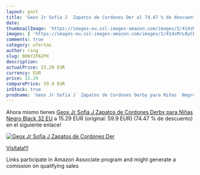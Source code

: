 ```yaml
---
layout: post
title: 'Geox Jr Sofia J  Zapatos de Cordones Der al 74.47 % de descuento'
date: 
thumbnailImage: 'https://images-eu.ssl-images-amazon.com/images/I/414sMrL0yCL._SL200_.jpg'
images: [ 'https://images-eu.ssl-images-amazon.com/images/I/414sMrL0yCL._SL200_.jpg' ]
comments: true
category: ofertas
author: ring
slug: B06Y2F62PX
description:
actualPrice: 15.29 EUR
currency: EUR
price: 15.29
comparePrice: 59.9 EUR
inStock: true
prodname: 'Geox Jr Sofia J  Zapatos de Cordones Derby para Niñas  Negro  Black   32 EU'
---
```


Ahora mismo tienes [Geox Jr Sofia J  Zapatos de Cordones Derby para Niñas  Negro  Black   32 EU](https://www.amazon.es/dp/B06Y2F62PX/?tag=tolees-21) a 15.29 EUR (original: 59.9 EUR) (74.47 %  de descuento) en el siguiente enlace!

[![Geox Jr Sofia J  Zapatos de Cordones Der](https://images-eu.ssl-images-amazon.com/images/I/414sMrL0yCL._SL200_.jpg)](https://www.amazon.es/dp/B06Y2F62PX/?tag=tolees-21)

[Visítala!!!](https://www.amazon.es/dp/B06Y2F62PX/?tag=tolees-21)

Links participate in Amazon Associate program and might generate a comission on qualifying sales
